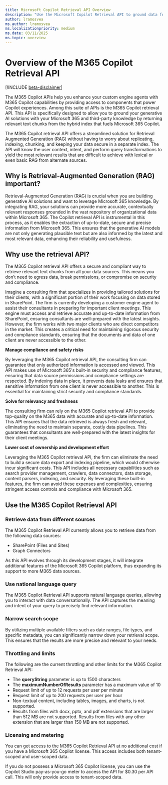```yaml
---
title: Microsoft Copilot Retrieval API Overview
description: "Use the Microsoft Copilot Retrieval API to ground data for your generative AI solution. Retrieve relevant extracts from SharePoint and Graph Connectors content, while respecting the defined access controls within the tenant"
author: lramosvea
ms.author: lramosvea
ms.localizationpriority: medium
ms.date: 03/11/2025
ms.topic: overview
---
```

# Overview of the M365 Copilot Retrieval API

[!INCLUDE [beta-disclaimer](../../includes/beta-disclaimer.md)]

The M365 Copilot APIs help you enhance your custom engine agents with M365 Copilot capabilities by providing access to components that power Copilot experiences. Among this suite of APIs is the M365 Copilot retrieval API. This API is specifically designed to allow you to ground your generative AI solutions with your Microsoft 365 and third-party knowledge by returning relevant text chunks from the hybrid index that fuels Microsoft 365 Copilot.

The M365 Copilot retrieval API offers a streamlined solution for Retrieval Augmented Generation (RAG) without having to worry about replicating, indexing, chunking, and keeping your data secure in a separate index. The API will know the user context, intent, and perform query transformations to yield the most relevant results that are difficult to achieve with lexical or even basic RAG from alternate sources.

## Why is Retrieval-Augmented Generation (RAG) important?

Retrieval-Augmented Generation (RAG) is crucial when you are building generative AI solutions and want to leverage Microsoft 365 knowledge. By integrating RAG, your solutions can provide more accurate, contextually relevant responses grounded in the vast repository of organizational data within Microsoft 365. The Copilot retrieval API is instrumental in this process, as it enables the extraction of up-to-date, secure and precise information from Microsoft 365. This ensures that the generative AI models are not only generating plausible text but are also informed by the latest and most relevant data, enhancing their reliability and usefulness.

## Why use the retrieval API?

The M365 Copilot retrieval API offers a secure and compliant way to retrieve relevant text chunks from all your data sources. This means you don’t need to egress data, break permissions, or compromise on security and compliance.

Imagine a consulting firm that specializes in providing tailored solutions for their clients, with a significant portion of their work focusing on data stored in SharePoint. The firm is currently developing a customer engine agent to assist their consultants in preparing for important client meetings. This engine must access and retrieve accurate and up-to-date information from SharePoint, ensuring consultants are well-prepared with the latest insights. However, the firm works with two major clients who are direct competitors in the market. This creates a critical need for maintaining rigorous security and compliance standards, ensuring that the documents and data of one client are never accessible to the other.

**Manage compliance and safety risks**

By leveraging the M365 Copilot retrieval API, the consulting firm can guarantee that only authorized information is accessed and viewed. This API makes use of Microsoft 365's built-in security and compliance features, ensuring that data source permissions and compliance settings are respected. By indexing data in place, it prevents data leaks and ensures that sensitive information from one client is never accessible to another. This is essential for maintaining strict security and compliance standards.

**Solve for relevancy and freshness**

The consulting firm can rely on the M365 Copilot retrieval API to provide top-quality on the M365 data with accurate and up-to-date information. This API ensures that the data retrieved is always fresh and relevant, eliminating the need to maintain separate, costly data pipelines. This guarantees that consultants are well-prepared with the latest insights for their client meetings.

**Lower cost of ownership and development effort**

Leveraging the M365 Copilot retrieval API, the firm can eliminate the need to build a secure data export and indexing pipeline, which would otherwise incur significant costs. This API includes all necessary capabilities such as search provider management, crawlers, data connectors, data storage, content parsers, indexing, and security. By leveraging these built-in features, the firm can avoid these expenses and complexities, ensuring stringent access controls and compliance with Microsoft 365.

## Use the M365 Copilot Retrieval API

### Retrieve data from different sources

The M365 Copilot Retrieval API currently allows you to retrieve data from the following data sources:
- SharePoint (Files and Sites)
- Graph Connectors

As this API evolves through its development stages, it will integrate additional features of the Microsoft 365 Copilot platform, thus expanding its support to more M365 data sources.

### Use national language query

The M365 Copilot Retrieval API supports natural language queries, allowing you to interact with data conversationally. The API captures the meaning and intent of your query to precisely find relevant information.

### Narrow search scope

By utilizing multiple available filters such as date ranges, file types, and specific metadata, you can significantly narrow down your retrieval scope. This ensures that the results are more precise and relevant to your needs.

### Throttling and limits

The following are the current throttling and other limits for the M365 Copilot Retrieval API:
- The **queryString** parameter is up to 1500 characters
- The **maximumNumberOfResults** parameter has a maximum value of 10
- Request limit of up to 12 requests per user per minute
- Request limit of up to 200 requests per user per hour
- Non-textual content, including tables, images, and charts, is not supported.
- Results from files with docx, pptx, and pdf extensions that are larger than 512 MB are not supported. Results from files with any other extension that are larger than 150 MB are not supported.

### Licensing and metering

You can get access to the M365 Copilot Retrieval API at no additional cost if you have a Microsoft 365 Copilot license. This access includes both tenant-scoped and user-scoped data.

If you do not possess a Microsoft 365 Copilot license, you can use the Copilot Studio pay-as-you-go meter to access the API for $0.30 per API call. This will only provide access to tenant-scoped data.
